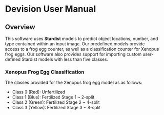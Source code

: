 # Devision User Manual

## Overview

This software uses **Stardist** models to predict object locations, number, and type contained within an input image. Our predefined models provide access to a frog egg counter, as well as a classification counter for Xenopus frog eggs. Our software also provides support for importing custom user-defined Stardist models with less than five classes. 

### Xenopus Frog Egg Classification
The classes provided for the Xenopus frog egg model as as follows:
- Class 0 (Red): Unfertilized
- Class 1 (Blue): Fertilized Stage 1 ~ 2-split
- Class 2 (Green): Fertilized Stage 2 ~ 4-split
- Class 3 (Yellow): Fertilized Stage 3 ~ 8-split

